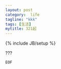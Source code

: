 ```yaml
---
layout: post
category:  life
tagline: "kkk"
tags: [生活]
mytitle: 321起
---
```


{% include JB/setup %}

???


`EOF`



